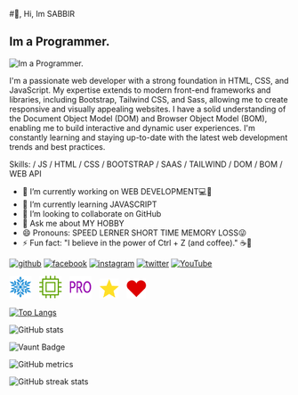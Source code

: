 #👋, Hi, Im SABBIR
## Im a Programmer.
![Im a Programmer.](https://images.unsplash.com/photo-1629904853893-c2c8981a1dc5?w=600&auto=format&fit=crop&q=60&ixlib=rb-4.0.3&ixid=M3wxMjA3fDB8MHxzZWFyY2h8NHx8UFJPR1JBTU1FUnxlbnwwfHwwfHx8MA%3D%3D)

I'm a passionate web developer with a strong foundation in HTML, CSS, and JavaScript. My expertise extends to modern front-end frameworks and libraries, including Bootstrap, Tailwind CSS, and Sass, allowing me to create responsive and visually appealing websites. I have a solid understanding of the Document Object Model (DOM) and Browser Object Model (BOM), enabling me to build interactive and dynamic user experiences. I'm constantly learning and staying up-to-date with the latest web development trends and best practices.

Skills:  / JS / HTML / CSS / BOOTSTRAP / SAAS / TAILWIND / DOM / BOM / WEB API

- 🔭 I’m currently working on WEB DEVELOPMENT💻🔧 
- 🌱 I’m currently learning JAVASCRIPT  
- 👯 I’m looking to collaborate on GitHub  
- 💬 Ask me about MY HOBBY 
- 😄 Pronouns: SPEED LERNER SHORT TIME MEMORY  LOSS😜 
- ⚡ Fun fact: "I believe in the power of Ctrl + Z (and coffee)." ☕🔄 


[<img src='https://cdn.jsdelivr.net/npm/simple-icons@3.0.1/icons/github.svg' alt='github' height='40'>](https://github.com/sabbir-sabbir)  [<img src='https://cdn.jsdelivr.net/npm/simple-icons@3.0.1/icons/facebook.svg' alt='facebook' height='40'>](https://www.facebook.com/https://www.facebook.com/profile.php?id=61555934925723)  [<img src='https://cdn.jsdelivr.net/npm/simple-icons@3.0.1/icons/instagram.svg' alt='instagram' height='40'>](https://www.instagram.com/https://www.instagram.com/z75sabbir//)  [<img src='https://cdn.jsdelivr.net/npm/simple-icons@3.0.1/icons/twitter.svg' alt='twitter' height='40'>](https://twitter.com/https://x.com/home?lang=en)  [<img src='https://cdn.jsdelivr.net/npm/simple-icons@3.0.1/icons/youtube.svg' alt='YouTube' height='40'>](https://www.youtube.com/channel/https://www.youtube.com/@xyz--12353)  

<a href='https://archiveprogram.github.com/'><img src='https://raw.githubusercontent.com/acervenky/animated-github-badges/master/assets/acbadge.gif' width='40' height='40'></a> <a href='https://docs.github.com/en/developers'><img src='https://raw.githubusercontent.com/acervenky/animated-github-badges/master/assets/devbadge.gif' width='40' height='40'></a> <a href='https://github.com/pricing'><img src='https://raw.githubusercontent.com/acervenky/animated-github-badges/master/assets/pro.gif' width='40' height='40'></a> <a href='https://stars.github.com/'><img src='https://raw.githubusercontent.com/acervenky/animated-github-badges/master/assets/starbadge.gif' width='35' height='35'></a> <a href='https://docs.github.com/en/github/supporting-the-open-source-community-with-github-sponsors'><img src='https://raw.githubusercontent.com/acervenky/animated-github-badges/master/assets/sponsorbadge.gif' width='35' height='35'></a> 

[![Top Langs](https://github-readme-stats.vercel.app/api/top-langs/?username=sabbir-sabbir)](https://github.com/anuraghazra/github-readme-stats)

![GitHub stats](https://github-readme-stats.vercel.app/api?username=sabbir-sabbir&show_icons=true&count_private=true)  

![Vaunt Badge](https://api.vaunt.dev/v1/github/entities/sabbir-sabbir/contributions?format=svg&private=true)  

![GitHub metrics](https://metrics.lecoq.io/sabbir-sabbir)  

![GitHub streak stats](https://streak-stats.demolab.com/?user=sabbir-sabbir)  

